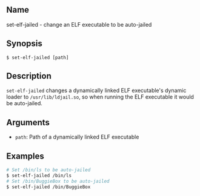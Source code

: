 ## Name

set-elf-jailed - change an ELF executable to be auto-jailed

## Synopsis

```**sh
$ set-elf-jailed [path]
```

## Description

`set-elf-jailed` changes a dynamically linked ELF executable's dynamic loader to `/usr/lib/ldjail.so`,
so when running the ELF executable it would be auto-jailed.

## Arguments

* `path`: Path of a dynamically linked ELF executable

## Examples

```sh
# Set /bin/ls to be auto-jailed
$ set-elf-jailed /bin/ls
# Set /bin/BuggieBox to be auto-jailed
$ set-elf-jailed /bin/BuggieBox
```
